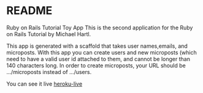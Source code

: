 # README

Ruby on Rails Tutorial
Toy App
This is the second application for the Ruby on Rails Tutorial by Michael Hartl.

This app is generated with a scaffold that takes user names,emails, and microposts. With this app you  can create users and new microposts (which need to have a valid user id attached to them, and cannot be longer than 140 characters long. In order to create microposts, your URL should be .../microposts instead of .../users.

You can see it live [heroku-live](https://secure-fortress-49127.herokuapp.com/)